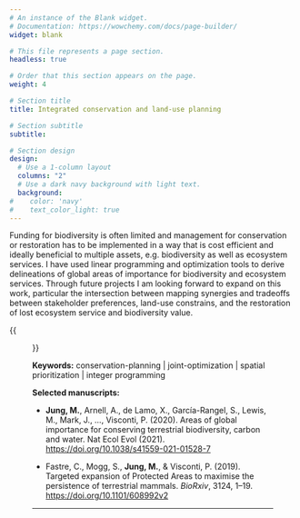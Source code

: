 ```yaml
---
# An instance of the Blank widget.
# Documentation: https://wowchemy.com/docs/page-builder/
widget: blank

# This file represents a page section.
headless: true

# Order that this section appears on the page.
weight: 4

# Section title
title: Integrated conservation and land-use planning

# Section subtitle
subtitle:

# Section design
design:
  # Use a 1-column layout
  columns: "2"
  # Use a dark navy background with light text.
  background:
#    color: 'navy'
#    text_color_light: true
---
```


Funding for biodiversity is often limited and management for conservation or restoration has to be implemented in a way that is cost efficient and ideally beneficial to multiple assets, e.g. biodiversity as well as ecosystem services. I have used linear programming and optimization tools to derive delineations of global areas of importance for biodiversity and ecosystem services. Through future projects I am looking forward to expand on this work, particular the intersection between mapping synergies and tradeoffs between stakeholder preferences, land-use constrains, and the restoration of lost ecosystem service and biodiversity value.

{{<figure src="naturemap.png" caption="Global joint priorities for conserving biodiversity, carbon and water assets. Figure from Jung et. al. (2021)">}}

**Keywords:** conservation-planning | joint-optimization | spatial prioritization | integer programming

**Selected manuscripts:**

* **Jung, M.**, Arnell, A., de Lamo, X., García-Rangel, S., Lewis, M., Mark, J., …, Visconti, P. (2020). Areas of global importance for conserving terrestrial biodiversity, carbon and water. Nat Ecol Evol (2021). https://doi.org/10.1038/s41559-021-01528-7

* Fastre, C., Mogg, S., **Jung, M.**, & Visconti, P. (2019). Targeted expansion of Protected Areas to maximise the persistence of terrestrial mammals. *BioRxiv*, 3124, 1–19. https://doi.org/10.1101/608992v2

---
